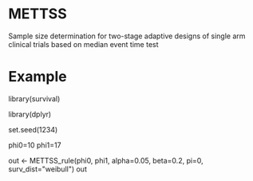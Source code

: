 # METTSS
Sample size determination for two-stage adaptive designs of single arm clinical trials based on median event time test

# Example
library(survival)

library(dplyr)

set.seed(1234)

phi0=10
phi1=17

out <- METTSS_rule(phi0, phi1, alpha=0.05, beta=0.2, pi=0, surv_dist="weibull")
out
